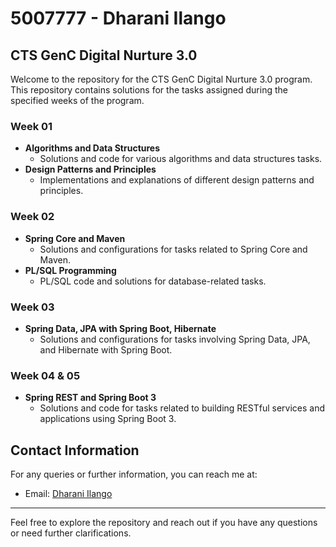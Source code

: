 # 5007777 - Dharani Ilango

## CTS GenC Digital Nurture 3.0

Welcome to the repository for the CTS GenC Digital Nurture 3.0 program. This repository contains solutions for the tasks assigned during the specified weeks of the program.

### Week 01
- **Algorithms and Data Structures**
  - Solutions and code for various algorithms and data structures tasks.
- **Design Patterns and Principles**
  - Implementations and explanations of different design patterns and principles.

### Week 02
- **Spring Core and Maven**
  - Solutions and configurations for tasks related to Spring Core and Maven.
- **PL/SQL Programming**
  - PL/SQL code and solutions for database-related tasks.

### Week 03
- **Spring Data, JPA with Spring Boot, Hibernate**
  - Solutions and configurations for tasks involving Spring Data, JPA, and Hibernate with Spring Boot.

### Week 04 & 05
- **Spring REST and Spring Boot 3**
  - Solutions and code for tasks related to building RESTful services and applications using Spring Boot 3.

## Contact Information
For any queries or further information, you can reach me at:
- Email: [Dharani Ilango](mailto:dharaniilango1209@gmail.com)

---

Feel free to explore the repository and reach out if you have any questions or need further clarifications.
